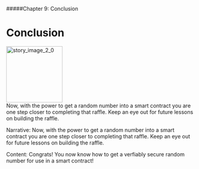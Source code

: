 #####Chapter 9: Conclusion

# Conclusion

<ContentWrapp>
  <div class="imgContainer">
    <img alt="story_image_2_0" src="/images/chapter/man.svg" width="150px" height="150px">
  </div>

  <div class="itemsContainer">
    <div class="item-text">
    Now, with the power to get a random number into a smart contract you are one step closer to completing that raffle. Keep an eye out for future lessons on building the raffle.
    </div>
  </div>
</ContentWrapp>

Narrative:
Now, with the power to get a random number into a smart contract you are one step closer to completing that raffle. Keep an eye out for future lessons on building the raffle.

Content:
Congrats! You now know how to get a verfiably secure random number for use in a smart contract!
